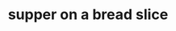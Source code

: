 ---
id: 593044f844e3ce00113dfb4f
servings:
notes: i used cheddar instead of velveeta. after it was baked i topped it with avocado pico de gallo.
directions:
ingredients:
rating: 4
ease: intermediate
category: main course
href:
totalTime:
cookTime:
prepTime:
title: supper on a bread slice
path: /supper-on-a-bread-slice
---